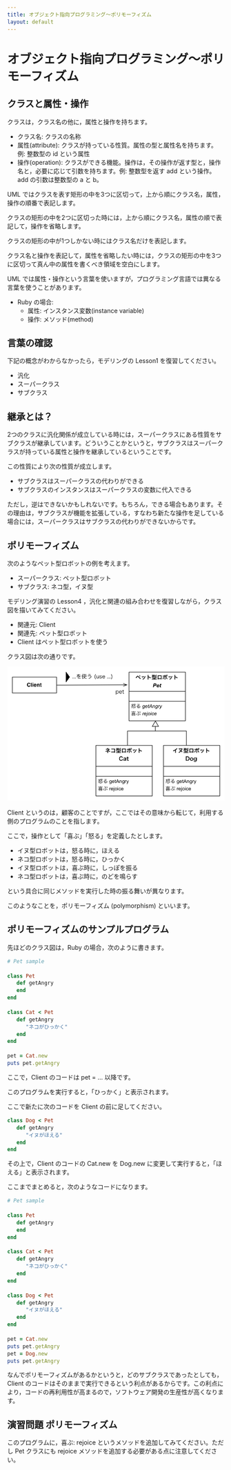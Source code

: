 ```yaml
---
title: オブジェクト指向プログラミング〜ポリモーフィズム
layout: default
---
```

# オブジェクト指向プログラミング〜ポリモーフィズム

## クラスと属性・操作

クラスは，クラス名の他に，属性と操作を持ちます。

* クラス名: クラスの名称
* 属性(attribute): クラスが持っている性質。属性の型と属性名を持ちます。例: 整数型の id という属性
* 操作(operation): クラスができる機能。操作は，その操作が返す型と，操作名と，必要に応じて引数を持ちます。例: 整数型を返す add という操作。add の引数は整数型の a と b。

UML ではクラスを表す矩形の中を3つに区切って，上から順にクラス名，属性，操作の順番で表記します。

クラスの矩形の中を2つに区切った時には，上から順にクラス名，属性の順で表記して，操作を省略します。

クラスの矩形の中が1つしかない時にはクラス名だけを表記します。

クラス名と操作を表記して，属性を省略したい時には，クラスの矩形の中を3つに区切って真ん中の属性を書くべき領域を空白にします。

UML では属性・操作という言葉を使いますが，プログラミング言語では異なる言葉を使うことがあります。

* Ruby の場合:
	* 属性: インスタンス変数(instance variable)
	* 操作: メソッド(method)

## 言葉の確認 

下記の概念がわからなかったら，モデリングの Lesson1 を復習してください。

* 汎化
* スーパークラス
* サブクラス

## 継承とは？

2つのクラスに汎化関係が成立している時には，スーパークラスにある性質をサブクラスが継承しています。どういうことかというと，サブクラスはスーパークラスが持っている属性と操作を継承しているということです。

この性質により次の性質が成立します。

* サブクラスはスーパークラスの代わりができる
* サブクラスのインスタンスはスーパークラスの変数に代入できる

ただし，逆はできないかもしれないです。もちろん，できる場合もあります。その理由は，サブクラスが機能を拡張している，すなわち新たな操作を足している場合には，スーパークラスはサブクラスの代わりができないからです。

## ポリモーフィズム

次のようなペット型ロボットの例を考えます。

* スーパークラス: ペット型ロボット
* サブクラス: ネコ型，イヌ型

モデリング演習の Lesson4 ，汎化と関連の組み合わせを復習しながら，クラス図を描いてみてください。

* 関連元: Client
* 関連先: ペット型ロボット
* Client はペット型ロボットを使う

クラス図は次の通りです。

![ペット型ロボットのクラス図](/assets/images/pet-uml.png)

Client というのは，顧客のことですが，ここではその意味から転じて，利用する側のプログラムのことを指します。

ここで，操作として「喜ぶ」「怒る」を定義したとします。

* イヌ型ロボットは，怒る時に，ほえる
* ネコ型ロボットは，怒る時に，ひっかく
* イヌ型ロボットは，喜ぶ時に，しっぽを振る
* ネコ型ロボットは，喜ぶ時に，のどを鳴らす

という具合に同じメソッドを実行した時の振る舞いが異なります。

このようなことを，ポリモーフィズム (polymorphism) といいます。

## ポリモーフィズムのサンプルプログラム

先ほどのクラス図は，Ruby の場合，次のように書きます。

```ruby
# Pet sample

class Pet
   def getAngry
   end
end

class Cat < Pet
   def getAngry
      "ネコがひっかく"
   end
end

pet = Cat.new
puts pet.getAngry
```

ここで，Client のコードは pet = ... 以降です。

このプログラムを実行すると，「ひっかく」と表示されます。

ここで新たに次のコードを Client の前に足してください。

```ruby
class Dog < Pet
   def getAngry
      "イヌがほえる"
   end
end
```

その上で，Client のコードの Cat.new を Dog.new に変更して実行すると，「ほえる」と表示されます。

ここまでまとめると，次のようなコードになります。

```ruby
# Pet sample

class Pet
   def getAngry
   end
end

class Cat < Pet
   def getAngry
      "ネコがひっかく"
   end
end

class Dog < Pet
   def getAngry
      "イヌがほえる"
   end
end

pet = Cat.new
puts pet.getAngry
pet = Dog.new
puts pet.getAngry
```


なんでポリモーフィズムがあるかというと，どのサブクラスであったとしても，Client のコードはそのままで実行できるという利点があるからです。この利点により，コードの再利用性が高まるので，ソフトウェア開発の生産性が高くなります。

## 演習問題 ポリモーフィズム

このプログラムに，喜ぶ: rejoice というメソッドを追加してみてください。ただし Pet クラスにも rejoice メソッドを追加する必要がある点に注意してください。


